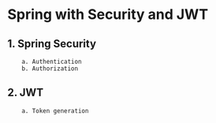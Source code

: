 # Spring with Security and JWT

## 1. Spring Security
        a. Authentication
        b. Authorization
## 2. JWT
        a. Token generation
   
